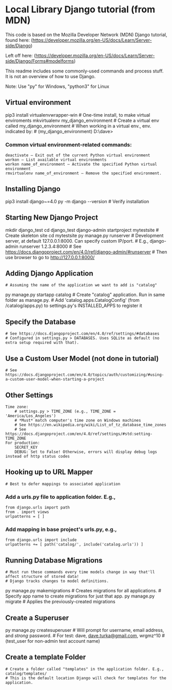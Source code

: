 # Local Library Django tutorial (from MDN)

This code is based on the Mozilla Developer Network (MDN) Django tutorial, found here:
(https://developer.mozilla.org/en-US/docs/Learn/Server-side/Django)

Left off here:
(https://developer.mozilla.org/en-US/docs/Learn/Server-side/Django/Forms#modelforms)

This readme includes some commonly-used commands and process stuff. 
It is not an overview of how to use Django.

Note: Use "py" for Windows, "python3" for Linux

## Virtual environment
pip3 install virtualenvwrapper-win		# One-time install, to make virtual enviroments
mkvirtualenv my_django_environment		# Create a virtual env called my_django_environment
	# When working in a virtual env., env. indicated by:
	# (my_django_environment) D:\dave\>

### Common virtual environment-related commands:
    deactivate — Exit out of the current Python virtual environment
    workon — List available virtual environments
    workon name_of_environment — Activate the specified Python virtual environment
    rmvirtualenv name_of_environment — Remove the specified environment.

## Installing Django
pip3 install django~=4.0
py -m django --version		# Verify installation

## Starting New Django Project
mkdir django_test
cd django_test
django-admin startproject mytestsite	# Create skeleton site
cd mytestsite
py manage.py runserver  # Development server, at default 127.0.0.1:8000. Can specify custom IP/port.
                        # E.g., django-admin runserver 1.2.3.4:8000
                        # See https://docs.djangoproject.com/en/4.0/ref/django-admin/#runserver
	# Then use browser to go to http://127.0.0.1:8000/
	
## Adding Django Application
	# Assuming the name of the application we want to add is "catalog"
py manage.py startapp catalog	# Create "catalog" application. Run in same folder as manage.py.
    # Add 'catalog.apps.CatalogConfig' (from /catalog/apps.py) to settings.py's INSTALLED_APPS to register it
 
## Specify the Database
    # See https://docs.djangoproject.com/en/4.0/ref/settings/#databases
    # Configured in settings.py > DATABASES. Uses SQLite as default (no extra setup required with that).

## Use a Custom User Model (not done in tutorial)
    # See https://docs.djangoproject.com/en/4.0/topics/auth/customizing/#using-a-custom-user-model-when-starting-a-project

## Other Settings
	Time zone:
		# settings.py > TIME_ZONE (e.g., TIME_ZONE = 'America/Los_Angeles')
		# *Must* match computer's time zone on Windows machines
		# See https://en.wikipedia.org/wiki/List_of_tz_database_time_zones
		# See https://docs.djangoproject.com/en/4.0/ref/settings/#std:setting-TIME_ZONE
	For production:
		SECRET_KEY
		DEBUG: Set to False! Otherwise, errors will display debug logs instead of http status codes
		
## Hooking up to URL Mapper
    # Best to defer mappings to associated application
### Add a urls.py file to application folder. E.g., 
	from django.urls import path
	from . import views
	urlpatterns = [	]
### Add mapping in base project's urls.py, e.g., 
	from django.urls import include
	urlpatterns += [ path('catalog/', include('catalog.urls')) ]
	
## Running Database Migrations
    # Must run these commands every time models change in way that'll affect structure of stored data!
    # Django tracks changes to model definitions. 
py manage.py makemigrations  # Creates migrations for all applications. 
                             # Specify app name to create migrations for just that app.
py manage.py migrate  # Applies the previously-created migrations

## Create a Superuser
py manage.py createsuperuser  # Will prompt for username, email address, and *strong* password.
							  # For test: dave, dave.turka@gmail.com, wrgmz^10
							  # (test_user for non-admin test account name)
							  
## Create a template Folder
    # Create a folder called "templates" in the application folder. E.g., catalog/templates/
    # This is the default location Django will check for templates for the application.
